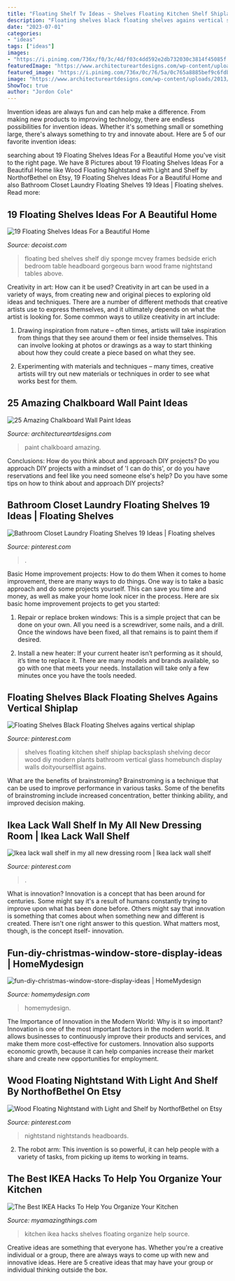 ```yaml
---
title: "Floating Shelf Tv Ideas ~ Shelves Floating Kitchen Shelf Shiplap Backsplash Shelving Decor Wood Diy Modern Plants Bathroom Vertical Glass Homebunch Display Walls Doityourselflist Agains"
description: "Floating shelves black floating shelves agains vertical shiplap"
date: "2023-07-01"
categories:
- "ideas"
tags: ["ideas"]
images:
- "https://i.pinimg.com/736x/f0/3c/4d/f03c4dd592e2db732030c3814f45085f.jpg"
featuredImage: "https://www.architectureartdesigns.com/wp-content/uploads/2013/06/262-630x951.jpg"
featured_image: "https://i.pinimg.com/736x/0c/76/5a/0c765a8885bef9c6fdb608b2f22fa935.jpg"
image: "https://www.architectureartdesigns.com/wp-content/uploads/2013/06/262-630x951.jpg"
ShowToc: true
author: "Jordon Cole"
---
```



Invention ideas are always fun and can help make a difference. From making new products to improving technology, there are endless possibilities for invention ideas. Whether it's something small or something large, there's always something to try and innovate about. Here are 5 of our favorite invention ideas:

	

		
searching about 19 Floating Shelves Ideas For a Beautiful Home you've visit to the right page. We have 8 Pictures about 19 Floating Shelves Ideas For a Beautiful Home like Wood Floating Nightstand with Light and Shelf by NorthofBethel on Etsy, 19 Floating Shelves Ideas For a Beautiful Home and also Bathroom Closet Laundry Floating Shelves 19 Ideas | Floating shelves. Read more:
		
    
## 19 Floating Shelves Ideas For A Beautiful Home

<img loading=lazy src="http://cdn.decoist.com/wp-content/uploads/2014/05/bedside-table-floating-shelf.jpg" onerror="this.onerror=null;this.src='https://tse2.mm.bing.net/th?id=OIP.OIteDyTin1GJJBIYmBvUNwHaJ4&amp;pid=15.1';" alt="19 Floating Shelves Ideas For a Beautiful Home">

_Source: decoist.com_

>floating bed shelves shelf diy sponge mcvey frames bedside erich bedroom table headboard gorgeous barn wood frame nightstand tables above. 

	

Creativity in art: How can it be used?
Creativity in art can be used in a variety of ways, from creating new and original pieces to exploring old ideas and techniques. There are a number of different methods that creative artists use to express themselves, and it ultimately depends on what the artist is looking for. Some common ways to utilize creativity in art include:
1. Drawing inspiration from nature – often times, artists will take inspiration from things that they see around them or feel inside themselves. This can involve looking at photos or drawings as a way to start thinking about how they could create a piece based on what they see.

2. Experimenting with materials and techniques – many times, creative artists will try out new materials or techniques in order to see what works best for them.

    
## 25 Amazing Chalkboard Wall Paint Ideas

<img loading=lazy src="https://www.architectureartdesigns.com/wp-content/uploads/2013/06/262-630x951.jpg" onerror="this.onerror=null;this.src='https://tse1.mm.bing.net/th?id=OIP.RPwl1xu4haKzgDQEVeZVtgHaLL&amp;pid=15.1';" alt="25 Amazing Chalkboard Wall Paint Ideas">

_Source: architectureartdesigns.com_

>paint chalkboard amazing. 

	

Conclusions: How do you think about and approach DIY projects?
Do you approach DIY projects with a mindset of 'I can do this', or do you have reservations and feel like you need someone else's help? Do you have some tips on how to think about and approach DIY projects?

    
## Bathroom Closet Laundry Floating Shelves 19 Ideas | Floating Shelves

<img loading=lazy src="https://i.pinimg.com/736x/f0/3c/4d/f03c4dd592e2db732030c3814f45085f.jpg" onerror="this.onerror=null;this.src='https://tse2.mm.bing.net/th?id=OIP.Ga7h8AyvzwMSQU9uS02qjAAAAA&amp;pid=15.1';" alt="Bathroom Closet Laundry Floating Shelves 19 Ideas | Floating shelves">

_Source: pinterest.com_

>. 

	

Basic Home improvement projects: How to do them
When it comes to home improvement, there are many ways to do things. One way is to take a basic approach and do some projects yourself. This can save you time and money, as well as make your home look nicer in the process. Here are six basic home improvement projects to get you started:
1) Repair or replace broken windows: This is a simple project that can be done on your own. All you need is a screwdriver, some nails, and a drill. Once the windows have been fixed, all that remains is to paint them if desired.

2) Install a new heater: If your current heater isn’t performing as it should, it’s time to replace it. There are many models and brands available, so go with one that meets your needs. Installation will take only a few minutes once you have the tools needed.

    
## Floating Shelves Black Floating Shelves Agains Vertical Shiplap

<img loading=lazy src="https://i.pinimg.com/736x/13/96/9b/13969b4554110e434e5fed86c0be5cc0.jpg" onerror="this.onerror=null;this.src='https://tse3.mm.bing.net/th?id=OIP.2H47M7EG6VCRXA8-h2RJ1gHaLH&amp;pid=15.1';" alt="Floating Shelves Black Floating Shelves agains vertical shiplap">

_Source: pinterest.com_

>shelves floating kitchen shelf shiplap backsplash shelving decor wood diy modern plants bathroom vertical glass homebunch display walls doityourselflist agains. 

	

What are the benefits of brainstroming?
Brainstroming is a technique that can be used to improve performance in various tasks. Some of the benefits of brainstroming include increased concentration, better thinking ability, and improved decision making.

    
## Ikea Lack Wall Shelf In My All New Dressing Room | Ikea Lack Wall Shelf

<img loading=lazy src="https://i.pinimg.com/736x/0c/76/5a/0c765a8885bef9c6fdb608b2f22fa935.jpg" onerror="this.onerror=null;this.src='https://tse1.mm.bing.net/th?id=OIP.fd89RepJZfSHQd0trkd-MwHaJ3&amp;pid=15.1';" alt="Ikea lack wall shelf in my all new dressing room | Ikea lack wall shelf">

_Source: pinterest.com_

>. 

	

What is innovation?
Innovation is a concept that has been around for centuries. Some might say it's a result of humans constantly trying to improve upon what has been done before. Others might say that innovation is something that comes about when something new and different is created. There isn't one right answer to this question. What matters most, though, is the concept itself- innovation.

    
## Fun-diy-christmas-window-store-display-ideas | HomeMydesign

<img loading=lazy src="https://homemydesign.com/wp-content/uploads/2019/12/fun-diy-christmas-window-store-display-ideas.jpg" onerror="this.onerror=null;this.src='https://tse2.mm.bing.net/th?id=OIP.BklglxYY6Icn0P-i18tR7gHaLO&amp;pid=15.1';" alt="fun-diy-christmas-window-store-display-ideas | HomeMydesign">

_Source: homemydesign.com_

>homemydesign. 

	

The Importance of Innovation in the Modern World: Why is it so important?
Innovation is one of the most important factors in the modern world. It allows businesses to continuously improve their products and services, and make them more cost-effective for customers. Innovation also supports economic growth, because it can help companies increase their market share and create new opportunities for employment.

    
## Wood Floating Nightstand With Light And Shelf By NorthofBethel On Etsy

<img loading=lazy src="https://i.pinimg.com/736x/e2/f1/7b/e2f17b2b1d6780317531c9d311d96064.jpg" onerror="this.onerror=null;this.src='https://tse2.mm.bing.net/th?id=OIP.5mMo5YeeankfklyOhyicaQHaJ3&amp;pid=15.1';" alt="Wood Floating Nightstand with Light and Shelf by NorthofBethel on Etsy">

_Source: pinterest.com_

>nightstand nightstands headboards. 

	

2. The robot arm: This invention is so powerful, it can help people with a variety of tasks, from picking up items to working in teams.

    
## The Best IKEA Hacks To Help You Organize Your Kitchen

<img loading=lazy src="http://myamazingthings.com/wp-content/uploads/2017/02/Floating-Shelves-678x1024.jpg" onerror="this.onerror=null;this.src='https://tse3.mm.bing.net/th?id=OIP.-D--rmX02BK7FM_SRJbbbwHaLL&amp;pid=15.1';" alt="The Best IKEA Hacks To Help You Organize Your Kitchen">

_Source: myamazingthings.com_

>kitchen ikea hacks shelves floating organize help source. 

	

Creative ideas are something that everyone has. Whether you're a creative individual or a group, there are always ways to come up with new and innovative ideas. Here are 5 creative ideas that may have your group or individual thinking outside the box.

